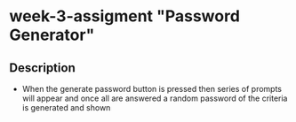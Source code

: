 # week-3-assigment "Password Generator"

## Description
* When the generate password button is pressed then series of prompts will appear and once all are answered a random password of the criteria is generated and shown





